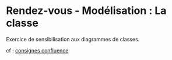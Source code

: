 # Rendez-vous - Modélisation : La classe

Exercice de sensibilisation aux diagrammes de classes.

cf : [consignes confluence](https://confluence.uha4point0.fr/pages/viewpage.action?pageId=102174450)
